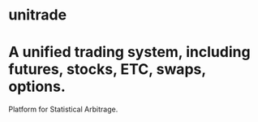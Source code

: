 unitrade
========
A unified trading system, including futures, stocks, ETC, swaps, options.
==
Platform for Statistical Arbitrage.
